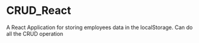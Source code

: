 # CRUD_React
A React Application for storing employees data in the localStorage. Can do all the CRUD operation
